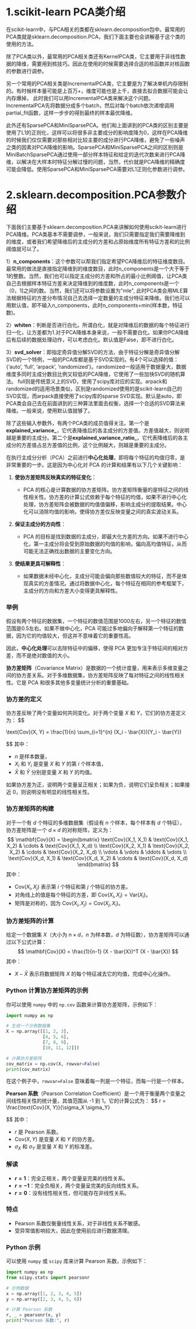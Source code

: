# 1.scikit-learn PCA类介绍
在scikit-learn中，与PCA相关的类都在sklearn.decomposition包中。最常用的PCA类就是sklearn.decomposition.PCA，我们下面主要也会讲解基于这个类的使用的方法。

除了PCA类以外，最常用的PCA相关类还有KernelPCA类，它主要用于非线性数据的降维，需要用到核技巧。因此在使用的时候需要选择合适的核函数并对核函数的参数进行调参。

另一个常用的PCA相关类是IncrementalPCA类，它主要是为了解决单机内存限制的。有时候样本量可能是上百万+，维度可能也是上千，直接去拟合数据可能会让内存爆掉， 此时我们可以用IncrementalPCA类来解决这个问题。IncrementalPCA先将数据分成多个batch，然后对每个batch依次递增调用partial_fit函数，这样一步步的得到最终的样本最优降维。

此外还有SparsePCA和MiniSparsePCA。他们和上面讲到的PCA类的区别主要是使用了L1的正则化，这样可以将很多非主要成分的影响度降为0，这样在PCA降维的时候我们仅仅需要对那些相对比较主要的成分进行PCA降维，避免了一些噪声之类的因素对PCA降维的影响。SparsePCA和MiniSparsePCA之间的区别则是MiniBatchSparsePCA通过使用一部分样本特征和给定的迭代次数来进行PCA降维，以解决在大样本时特征分解过慢的问题，当然，代价就是PCA降维的精确度可能会降低。使用SparsePCA和MiniSparsePCA需要对L1正则化参数进行调参。

# 2.sklearn.decomposition.PCA参数介绍
下面我们主要基于sklearn.decomposition.PCA来讲解如何使用scikit-learn进行PCA降维。PCA类基本不需要调参，一般来说，我们只需要指定我们需要降维到的维度，或者我们希望降维后的主成分的方差和占原始维度所有特征方差和的比例阈值就可以了。

1）**n_components**：这个参数可以帮我们指定希望PCA降维后的特征维度数目。最常用的做法是直接指定降维到的维度数目，此时n_components是一个大于等于1的整数。当然，我们也可以指定主成分的方差和所占的最小比例阈值，让PCA类自己去根据样本特征方差来决定降维到的维度数，此时n_components是一个（0，1]之间的数。当然，我们还可以将参数设置为"mle", 此时PCA类会用MLE算法根据特征的方差分布情况自己去选择一定数量的主成分特征来降维。我们也可以用默认值，即不输入n_components，此时n_components=min(样本数，特征数)。

2）**whiten**：判断是否进行白化。所谓白化，就是对降维后的数据的每个特征进行归一化，让方差都为1.对于PCA降维本身来说，一般不需要白化。如果你PCA降维后有后续的数据处理动作，可以考虑白化。默认值是False，即不进行白化。


3）**svd_solver**：即指定奇异值分解SVD的方法，由于特征分解是奇异值分解SVD的一个特例，一般的PCA库都是基于SVD实现的。有4个可以选择的值：{‘auto’, ‘full’, ‘arpack’, ‘randomized’}。randomized一般适用于数据量大，数据维度多同时主成分数目比例又较低的PCA降维，它使用了一些加快SVD的随机算法。 full则是传统意义上的SVD，使用了scipy库对应的实现。arpack和randomized的适用场景类似，区别是randomized使用的是scikit-learn自己的SVD实现，而arpack直接使用了scipy库的sparse SVD实现。默认是auto，即PCA类会自己去在前面讲到的三种算法里面去权衡，选择一个合适的SVD算法来降维。一般来说，使用默认值就够了。

除了这些输入参数外，有两个PCA类的成员值得关注。第一个是**explained_variance_**，它代表降维后的各主成分的方差值。方差值越大，则说明越是重要的主成分。第二个是**explained_variance_ratio_**，它代表降维后的各主成分的方差值占总方差值的比例，这个比例越大，则越是重要的主成分。


在执行主成分分析（PCA）之前进行**中心化处理**，即将每个特征的均值归零，是非常重要的一步。这是因为中心化对 PCA 的计算和结果有以下几个关键影响：

1. **使协方差矩阵反映真实的特征变化**：
   - PCA 的核心是计算数据的协方差矩阵。协方差矩阵衡量的是特征之间的线性相关性。协方差的计算公式依赖于每个特征的均值，如果不进行中心化处理，协方差矩阵会被数据的均值值偏移，影响主成分的提取结果。中心化可以消除均值的影响，使得协方差仅反映变量之间的真实波动关系。

2. **保证主成分的方向性**：
   - PCA 的目标是找到数据的主成分，即最大化方差的方向。如果不进行中心化，第一主成分将会受到原始数据的均值的影响，偏向高均值特征，从而可能无法正确找出数据的主要变化方向。

3. **使结果更具可解释性**：
   - 如果数据未经中心化，主成分可能会偏向那些数值较大的特征，而不是体现真实的方差情况。通过将数据中心化，每个特征在相同的参考框架下，主成分的方向和方差大小变得更具解释性。

### 举例
假设有两个特征的数据集，一个特征的数值范围是1000左右，另一个特征的数值范围是0.5左右。如果不做中心化，PCA 可能过多地偏向于解释第一个特征的数据，因为它的均值较大，但这并不意味着它的重要性高。

因此，**中心化处理**可以去除特征中的偏移，使得 PCA 更加专注于特征间的相对方差，而不是绝对数值的大小。


**协方差矩阵**（Covariance Matrix）是数据的一个统计度量，用来表示多维变量之间的协方差关系。对于多维数据集，协方差矩阵反映了每对特征之间的线性相关性。它是 PCA 和很多其他多变量统计分析的重要基础。

### 协方差的定义
协方差反映了两个变量如何共同变化。对于两个变量 $X$ 和 $Y$，它们的协方差定义为：
$$

\text{Cov}(X, Y) = \frac{1}{n} \sum_{i=1}^{n} (X_i - \bar{X})(Y_i - \bar{Y})

$$
其中：
- $n$ 是样本数量，
- $X_i$ 和 $Y_i$ 是变量 $X$ 和 $Y$ 的第 $i$ 个样本值，
- $\bar{X}$ 和 $\bar{Y}$ 分别是变量 $X$ 和 $Y$ 的均值。

如果协方差为正，说明两个变量呈正相关；如果为负，说明它们呈负相关；如果接近 0，则说明没有明显的线性相关性。

### 协方差矩阵的构建
对于一个有 $d$ 个特征的多维数据集（假设有 $n$ 个样本，每个样本有 $d$ 个特征），协方差矩阵是一个 $d \times d$ 的对称矩阵，定义为：
$$
\mathbf{Cov}(X) = \begin{bmatrix}
\text{Cov}(X_1, X_1) & \text{Cov}(X_1, X_2) & \cdots & \text{Cov}(X_1, X_d) \\
\text{Cov}(X_2, X_1) & \text{Cov}(X_2, X_2) & \cdots & \text{Cov}(X_2, X_d) \\
\vdots & \vdots & \ddots & \vdots \\
\text{Cov}(X_d, X_1) & \text{Cov}(X_d, X_2) & \cdots & \text{Cov}(X_d, X_d)
\end{bmatrix}
$$
其中：
- $\text{Cov}(X_i, X_j)$ 表示第 $i$ 个特征和第 $j$ 个特征的协方差。
- 对角线上的值是每个特征的方差，即 $\text{Cov}(X_i, X_i) = \text{Var}(X_i)$。
- 矩阵是对称的，因为 $\text{Cov}(X_i, X_j) = \text{Cov}(X_j, X_i)$。

### 协方差矩阵的计算
给定一个数据集 $X$（大小为 $n \times d$，$n$ 为样本数，$d$ 为特征数），协方差矩阵可以通过以下公式计算：
$$
\mathbf{Cov}(X) = \frac{1}{n-1} (X - \bar{X})^T (X - \bar{X})
$$
其中：
- $X - \bar{X}$ 表示将数据矩阵 $X$ 的每个特征减去它的均值，完成中心化操作。

### Python 计算协方差矩阵的示例
你可以使用 `numpy` 中的 `np.cov` 函数来计算协方差矩阵，示例如下：

```python
import numpy as np

# 生成一个示例数据集
X = np.array([[1, 2, 3],
              [4, 5, 6],
              [7, 8, 9],
              [10, 11, 12]])

# 计算协方差矩阵
cov_matrix = np.cov(X, rowvar=False)
print(cov_matrix)
```

在这个例子中，`rowvar=False` 意味着每一列是一个特征，而每一行是一个样本。


**Pearson 系数**（Pearson Correlation Coefficient）是一个用于衡量两个变量之间线性相关性的统计量，其值范围从 -1 到 1。它的计算公式为：
$$
r = \frac{\text{Cov}(X, Y)}{\sigma_X \sigma_Y}

$$
其中：
- $r$ 是 Pearson 系数。
- $\text{Cov}(X, Y)$ 是变量 $X$ 和 $Y$ 的协方差。
- $\sigma_X$ 和 $\sigma_Y$ 是变量 $X$ 和 $Y$ 的标准差。

### 解读
- **$r = 1$**：完全正相关，两个变量呈完美的线性关系。
- **$r = -1$**：完全负相关，两个变量呈完美的反向线性关系。
- **$r = 0$**：没有线性相关性，但可能存在非线性关系。

### 特点
- Pearson 系数仅衡量线性关系，对于非线性关系不敏感。
- 受异常值影响较大，因此在使用前应进行数据清理。

### Python 示例
可以使用 `numpy` 或 `scipy` 库来计算 Pearson 系数，示例如下：

```python
import numpy as np
from scipy.stats import pearsonr

# 示例数据
x = np.array([1, 2, 3, 4, 5])
y = np.array([2, 3, 4, 5, 6])

# 计算 Pearson 系数
r, _ = pearsonr(x, y)
print("Pearson 系数:", r)
```

